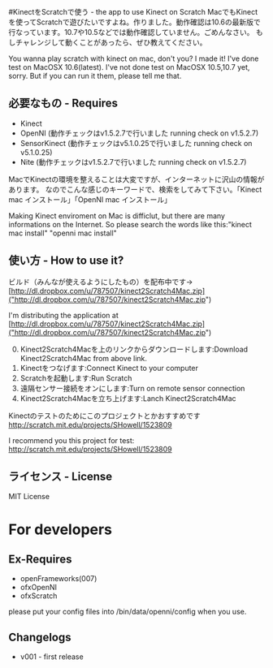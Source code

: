 #KinectをScratchで使う - the app to use Kinect on Scratch
MacでもKinectを使ってScratchで遊びたいですよね。作りました。動作確認は10.6の最新版で行なっています。10.7や10.5などでは動作確認していません。ごめんなさい。
もしチャレンジして動くことがあったら、ぜひ教えてください。

You wanna play scratch with kinect on mac, don't you?  I made it!  I've done test on MacOSX 10.6(latest).
I've not done test on MacOSX 10.5,10.7 yet, sorry.  But if you can run it them, please tell me that.
## 必要なもの - Requires
* Kinect
* OpenNI (動作チェックはv1.5.2.7で行いました running check on v1.5.2.7)
* SensorKinect (動作チェックはv5.1.0.25で行いました running check on v5.1.0.25)
* Nite (動作チェックはv1.5.2.7で行いました running check on v1.5.2.7)

MacでKinectの環境を整えることは大変ですが、インターネットに沢山の情報があります。
なのでこんな感じのキーワードで、検索をしてみて下さい。「Kinect mac インストール」「OpenNI mac インストール」

Making Kinect enviroment on Mac is difficlut, but there are many informations on the Internet.
So please search the words like this:"kinect mac install" "openni mac install"

## 使い方 - How to use it?
ビルド（みんなが使えるようにしたもの）を配布中です→　[http://dl.dropbox.com/u/787507/kinect2Scratch4Mac.zip]("http://dl.dropbox.com/u/787507/kinect2Scratch4Mac.zip")

I'm distributing the application at [http://dl.dropbox.com/u/787507/kinect2Scratch4Mac.zip]("http://dl.dropbox.com/u/787507/kinect2Scratch4Mac.zip")


0. Kinect2Scratch4Macを上のリンクからダウンロードします:Download Kinect2Scratch4Mac from above link.
1. Kinectをつなげます:Connect Kinect to your computer
2. Scratchを起動します:Run Scratch
3. 遠隔センサー接続をオンにします:Turn on remote sensor connection
4. Kinect2Scratch4Macを立ち上げます:Lanch Kinect2Scratch4Mac

Kinectのテストのためにこのプロジェクトとかおすすめです http://scratch.mit.edu/projects/SHowell/1523809

I recommend you this project for test: http://scratch.mit.edu/projects/SHowell/1523809

## ライセンス - License

MIT License

# For developers
## Ex-Requires
* openFrameworks(007)
* ofxOpenNI
* ofxScratch

please put your config files into /bin/data/openni/config when you use.

## Changelogs
* v001 - first release

